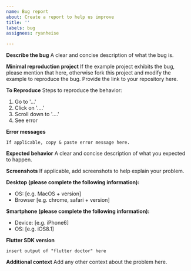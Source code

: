 ```yaml
---
name: Bug report
about: Create a report to help us improve
title: ''
labels: bug
assignees: ryanheise

---
```


**Describe the bug**
A clear and concise description of what the bug is.

**Minimal reproduction project**
If the example project exhibits the bug, please mention that here, otherwise fork this project and modify the example to reproduce the bug. Provide the link to your repository here.

**To Reproduce**
Steps to reproduce the behavior:
1. Go to '...'
2. Click on '....'
3. Scroll down to '....'
4. See error

**Error messages**

```
If applicable, copy & paste error message here.
```

**Expected behavior**
A clear and concise description of what you expected to happen.

**Screenshots**
If applicable, add screenshots to help explain your problem.

**Desktop (please complete the following information):**
 - OS: [e.g. MacOS + version]
 - Browser [e.g. chrome, safari + version]

**Smartphone (please complete the following information):**
 - Device: [e.g. iPhone6]
 - OS: [e.g. iOS8.1]

**Flutter SDK version**
```
insert output of "flutter doctor" here
```

**Additional context**
Add any other context about the problem here.
